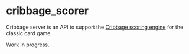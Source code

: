 # cribbage_scorer 

Cribbage server is an API to support the [Cribbage scoring engine](https://github.com/phoughton/cribbage_scorer) for the classic card game.

Work in progress.